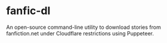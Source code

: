 # fanfic-dl
 An open-source command-line utility to download stories from fanfiction.net under Cloudflare restrictions using Puppeteer.
